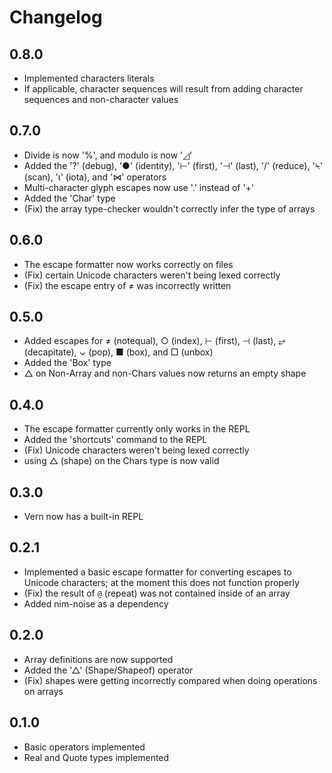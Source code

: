 # Changelog

## 0.8.0

- Implemented characters literals
- If applicable, character sequences will result from adding character sequences and non-character values

## 0.7.0

- Divide is now '%', and modulo is now '◿'
- Added the '?' (debug), '●' (identity), '⊢' (first), '⊣' (last), '/' (reduce), '⍀' (scan), 'ɩ' (iota), and '⋈' operators
- Multi-character glyph escapes now use '.' instead of '+'
- Added the 'Char' type
- (Fix) the array type-checker wouldn't correctly infer the type of arrays


## 0.6.0

- The escape formatter now works correctly on files
- (Fix) certain Unicode characters weren't being lexed correctly
- (Fix) the escape entry of ≠ was incorrectly written


## 0.5.0

- Added escapes for ≠ (notequal), ○ (index), ⊢ (first), ⊣ (last), ⥂ (decapitate), ⌄ (pop), ■ (box), and □ (unbox)
- Added the 'Box' type
- △ on Non-Array and non-Chars values now returns an empty shape


## 0.4.0

- The escape formatter currently only works in the REPL
- Added the 'shortcuts' command to the REPL
- (Fix) Unicode characters weren't being lexed correctly
- using △ (shape) on the Chars type is now valid


## 0.3.0

- Vern now has a built-in REPL


## 0.2.1

- Implemented a basic escape formatter for converting escapes to Unicode characters; at the moment this does not function properly
- (Fix) the result of `@` (repeat) was not contained inside of an array
- Added nim-noise as a dependency


## 0.2.0

- Array definitions are now supported
- Added the '△' (Shape/Shapeof) operator
- (Fix) shapes were getting incorrectly compared when doing operations on arrays


## 0.1.0

- Basic operators implemented
- Real and Quote types implemented
